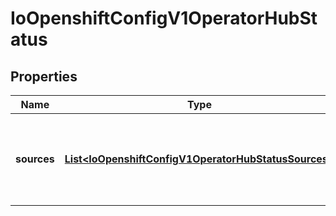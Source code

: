 
# IoOpenshiftConfigV1OperatorHubStatus

## Properties
Name | Type | Description | Notes
------------ | ------------- | ------------- | -------------
**sources** | [**List&lt;IoOpenshiftConfigV1OperatorHubStatusSources&gt;**](IoOpenshiftConfigV1OperatorHubStatusSources.md) | sources encapsulates the result of applying the configuration for each hub source |  [optional]



